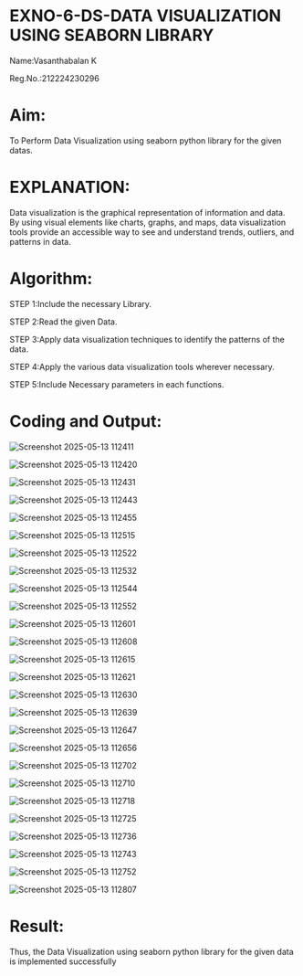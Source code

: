 # EXNO-6-DS-DATA VISUALIZATION USING SEABORN LIBRARY
Name:Vasanthabalan K

Reg.No.:212224230296

# Aim:
  To Perform Data Visualization using seaborn python library for the given datas.

# EXPLANATION:
Data visualization is the graphical representation of information and data. By using visual elements like charts, graphs, and maps, data visualization tools provide an accessible way to see and understand trends, outliers, and patterns in data.

# Algorithm:
STEP 1:Include the necessary Library.

STEP 2:Read the given Data.

STEP 3:Apply data visualization techniques to identify the patterns of the data.

STEP 4:Apply the various data visualization tools wherever necessary.

STEP 5:Include Necessary parameters in each functions.

# Coding and Output:
![Screenshot 2025-05-13 112411](https://github.com/user-attachments/assets/b4f260ae-a536-4122-a97b-3413e444d4e3)

![Screenshot 2025-05-13 112420](https://github.com/user-attachments/assets/a4d9e687-00bc-4101-b978-91da256c10bf)

![Screenshot 2025-05-13 112431](https://github.com/user-attachments/assets/62f0172b-e988-4c7d-b635-00a62a6b2bfa)

![Screenshot 2025-05-13 112443](https://github.com/user-attachments/assets/15add3d1-5d56-4362-af1b-470d72add54d)

![Screenshot 2025-05-13 112455](https://github.com/user-attachments/assets/0103eb11-feb4-4633-a3cf-158b1b7fff7d)

![Screenshot 2025-05-13 112515](https://github.com/user-attachments/assets/8064e4c6-fbb8-45fe-9b52-0d382114dae5)

![Screenshot 2025-05-13 112522](https://github.com/user-attachments/assets/d6c0b9c2-a60f-4fbd-a09c-20323f7325b4)

![Screenshot 2025-05-13 112532](https://github.com/user-attachments/assets/d05cc95b-8fb7-4d26-bf52-2dc15b660363)

![Screenshot 2025-05-13 112544](https://github.com/user-attachments/assets/bffa5cd7-fa20-4117-94af-bc1c1f3052c4)

![Screenshot 2025-05-13 112552](https://github.com/user-attachments/assets/3eb4431c-b35e-4665-9afd-41801e4cfa1b)

![Screenshot 2025-05-13 112601](https://github.com/user-attachments/assets/aaecc6bf-bb26-4d15-9d7b-c03bfff92737)

![Screenshot 2025-05-13 112608](https://github.com/user-attachments/assets/41b4e8bb-f335-4c1d-b1d3-5ed507256322)

![Screenshot 2025-05-13 112615](https://github.com/user-attachments/assets/242035c1-2f7d-4de2-9cb3-d888c1ef755b)

![Screenshot 2025-05-13 112621](https://github.com/user-attachments/assets/eee31180-4e5f-4ca6-9a83-3acd641a138c)

![Screenshot 2025-05-13 112630](https://github.com/user-attachments/assets/ddc84723-11b0-44a0-a187-7f7aa0ebbe8d)

![Screenshot 2025-05-13 112639](https://github.com/user-attachments/assets/8474088d-90c3-4b36-91dc-565defb150d5)

![Screenshot 2025-05-13 112647](https://github.com/user-attachments/assets/a84e5189-a037-46c6-a847-be6defae28ea)

![Screenshot 2025-05-13 112656](https://github.com/user-attachments/assets/f394780a-eb41-43d0-bc20-7dab654e5766)

![Screenshot 2025-05-13 112702](https://github.com/user-attachments/assets/1ac7c8a2-4096-4c06-9a1b-ac6c89e03342)

![Screenshot 2025-05-13 112710](https://github.com/user-attachments/assets/5a88d4bb-056f-448a-b340-d3f7f86eade7)

![Screenshot 2025-05-13 112718](https://github.com/user-attachments/assets/7041e342-6f63-4cd0-b054-d50eb973dcf6)

![Screenshot 2025-05-13 112725](https://github.com/user-attachments/assets/7395bd37-97be-4654-9efa-6b0b4b31659f)

![Screenshot 2025-05-13 112736](https://github.com/user-attachments/assets/5d95d3f3-7892-4a2f-b28b-b87935a48ff5)

![Screenshot 2025-05-13 112743](https://github.com/user-attachments/assets/c95c8f85-85c4-43f7-a850-2d2b2d0e1ec6)

![Screenshot 2025-05-13 112752](https://github.com/user-attachments/assets/37cb4d39-69af-491e-9d62-084d8d22ec33)

![Screenshot 2025-05-13 112807](https://github.com/user-attachments/assets/82c203c0-d510-42a6-b291-c4893cb30516)

# Result:
 
Thus, the Data Visualization using seaborn python library for the given data is implemented successfully

